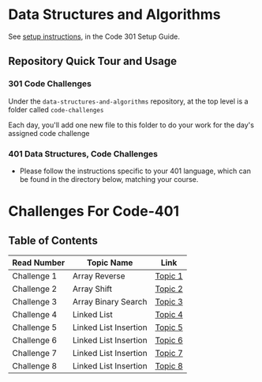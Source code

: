 # Data Structures and Algorithms

See [setup instructions](https://codefellows.github.io/setup-guide/code-301/3-code-challenges), in the Code 301 Setup Guide.

## Repository Quick Tour and Usage

### 301 Code Challenges

Under the `data-structures-and-algorithms` repository, at the top level is a folder called `code-challenges`

Each day, you'll add one new file to this folder to do your work for the day's assigned code challenge

### 401 Data Structures, Code Challenges

- Please follow the instructions specific to your 401 language, which can be found in the directory below, matching your course.

# Challenges For Code-401

## Table of Contents
Read Number | Topic Name | Link
----------- | ---------- | ----
Challenge 1 | Array Reverse | [Topic 1](https://github.com/Aseel-Banna/data-structures-and-algorithms/tree/main/challenges/array-reverse)
Challenge 2 | Array Shift | [Topic 2](https://github.com/Aseel-Banna/data-structures-and-algorithms/tree/main/challenges/array-shift) 
Challenge 3 | Array Binary Search | [Topic 3](https://github.com/Aseel-Banna/data-structures-and-algorithms/tree/main/challenges/array-binary-search) 
Challenge 4 | Linked List | [Topic 4](https://github.com/Aseel-Banna/data-structures-and-algorithms/tree/main/Data-Structures) 
Challenge 5 | Linked List Insertion | [Topic 5](https://github.com/Aseel-Banna/data-structures-and-algorithms/tree/main/Data-Structures) 
Challenge 6 | Linked List Insertion | [Topic 6](https://github.com/Aseel-Banna/data-structures-and-algorithms/tree/main/data-structures) 
Challenge 7 | Linked List Insertion | [Topic 7](https://github.com/Aseel-Banna/data-structures-and-algorithms/tree/main/data-structures) 
Challenge 8 | Linked List Insertion | [Topic 8](https://github.com/Aseel-Banna/data-structures-and-algorithms/tree/main/data-structures) 

